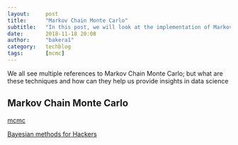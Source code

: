 ```yaml
---
layout:     post
title:      "Markov Chain Monte Carlo"
subtitle:   "In this post, we will look at the implementation of Markov Chain Monte Carlo algorithm.."
date:       2018-11-18 20:08
author:     "bakera1"
category:   techblog
tags:       [mcmc]
---
```


We all see multiple references to Markov Chain Monte Carlo; but what are these techniques and how can they 
help us provide insights in data science

<h2 class="section-heading">Markov Chain Monte Carlo</h2>

[mcmc](https://towardsdatascience.com/markov-chain-monte-carlo-in-python-44f7e609be98)

[Bayesian methods for Hackers](http://nbviewer.jupyter.org/github/CamDavidsonPilon/Probabilistic-Programming-and-Bayesian-Methods-for-Hackers/blob/master/Chapter1_Introduction/Ch1_Introduction_PyMC2.ipynb)